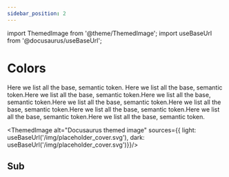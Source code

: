 ```yaml
---
sidebar_position: 2
---
```


import ThemedImage from '@theme/ThemedImage';
import useBaseUrl from '@docusaurus/useBaseUrl';

# Colors

Here we list all the base, semantic token. Here we list all the base, semantic token.Here we list all the base, semantic token.Here we list all the base, semantic token.Here we list all the base, semantic token.Here we list all the base, semantic token.Here we list all the base, semantic token.Here we list all the base, semantic token.Here we list all the base, semantic token.

<ThemedImage
alt="Docusaurus themed image"
sources={{
    light: useBaseUrl('/img/placeholder_cover.svg'),
    dark: useBaseUrl('/img/placeholder_cover.svg')}}/>

## Sub
